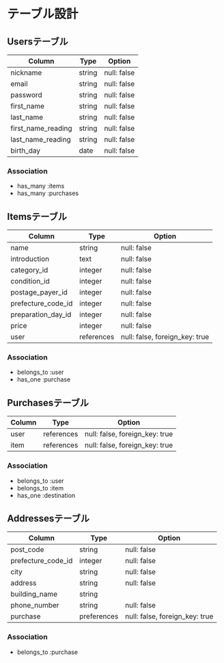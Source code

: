 # テーブル設計

## Usersテーブル

| Column             | Type   | Option      |
| ------------------ | ------ | ----------- |
| nickname           | string | null: false |
| email              | string | null: false |
| password           | string | null: false |
| first_name         | string | null: false |
| last_name          | string | null: false |
| first_name_reading | string | null: false |
| last_name_reading  | string | null: false |
| birth_day          | date   | null: false |

### Association

- has_many :items
- has_many :purchases

## Itemsテーブル

| Column             | Type       | Option                         |
| ------------------ | ---------- | ------------------------------ |
| name               | string     | null: false                    |
| introduction       | text       | null: false                    |
| category_id        | integer    | null: false                    |
| condition_id       | integer    | null: false                    |
| postage_payer_id   | integer    | null: false                    |
| prefecture_code_id | integer    | null: false                    |
| preparation_day_id | integer    | null: false                    |
| price              | integer    | null: false                    |
| user               | references | null: false, foreign_key: true |

### Association

- belongs_to :user
- has_one    :purchase

## Purchasesテーブル

| Column          | Type       | Option                         |
| --------------- | ---------- | ------------------------------ |
| user            | references | null: false, foreign_key: true |
| item            | references | null: false, foreign_key: true |

### Association

- belongs_to :user
- belongs_to :item
- has_one    :destination

## Addressesテーブル

| Column             | Type        | Option                         |
| ------------------ | ----------- | ------------------------------ |
| post_code          | string      | null: false                    |
| prefecture_code_id | integer     | null: false                    |
| city               | string      | null: false                    |
| address            | string      | null: false
| building_name      | string      |                                |
| phone_number       | string      | null: false                    |
| purchase           | preferences | null: false, foreign_key: true |

### Association

- belongs_to :purchase
